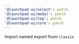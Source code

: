 ```yaml
---
'@launchpad-ui/select': patch
'@launchpad-ui/modal': patch
'@launchpad-ui/tag': patch
'@launchpad-ui/core': patch
---
```


Import named export from `classix`
